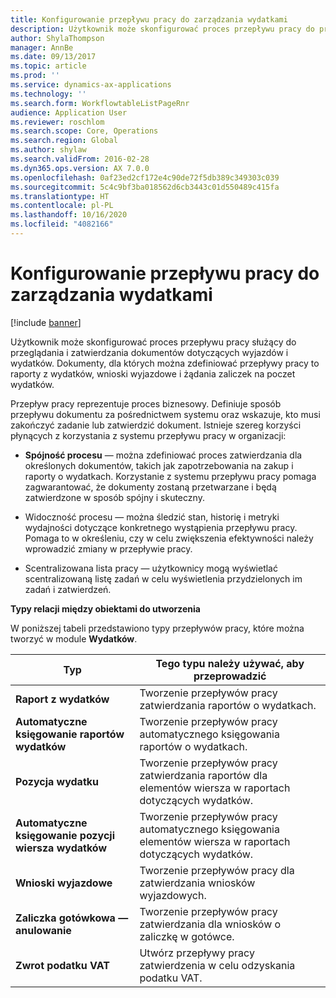 ```yaml
---
title: Konfigurowanie przepływu pracy do zarządzania wydatkami
description: Użytkownik może skonfigurować proces przepływu pracy do przeglądania i zatwierdzania dokumentów dotyczących wyjazdów i wydatków.
author: ShylaThompson
manager: AnnBe
ms.date: 09/13/2017
ms.topic: article
ms.prod: ''
ms.service: dynamics-ax-applications
ms.technology: ''
ms.search.form: WorkflowtableListPageRnr
audience: Application User
ms.reviewer: roschlom
ms.search.scope: Core, Operations
ms.search.region: Global
ms.author: shylaw
ms.search.validFrom: 2016-02-28
ms.dyn365.ops.version: AX 7.0.0
ms.openlocfilehash: 0af23ed2cf172e4c90de72f5db389c349303c039
ms.sourcegitcommit: 5c4c9bf3ba018562d6cb3443c01d550489c415fa
ms.translationtype: HT
ms.contentlocale: pl-PL
ms.lasthandoff: 10/16/2020
ms.locfileid: "4082166"
---
```

# <a name="set-up-expense-management-workflows"></a>Konfigurowanie przepływu pracy do zarządzania wydatkami

[!include [banner](../includes/banner.md)]

Użytkownik może skonfigurować proces przepływu pracy służący do przeglądania i zatwierdzania dokumentów dotyczących wyjazdów i wydatków. Dokumenty, dla których można zdefiniować przepływy pracy to raporty z wydatków, wnioski wyjazdowe i żądania zaliczek na poczet wydatków.

Przepływ pracy reprezentuje proces biznesowy. Definiuje sposób przepływu dokumentu za pośrednictwem systemu oraz wskazuje, kto musi zakończyć zadanie lub zatwierdzić dokument. Istnieje szereg korzyści płynących z korzystania z systemu przepływu pracy w organizacji:

-   **Spójność procesu** — można zdefiniować proces zatwierdzania dla określonych dokumentów, takich jak zapotrzebowania na zakup i raporty o wydatkach. Korzystanie z systemu przepływu pracy pomaga zagwarantować, że dokumenty zostaną przetwarzane i będą zatwierdzone w sposób spójny i skuteczny.

-   Widoczność procesu — można śledzić stan, historię i metryki wydajności dotyczące konkretnego wystąpienia przepływu pracy. Pomaga to w określeniu, czy w celu zwiększenia efektywności należy wprowadzić zmiany w przepływie pracy.

-   Scentralizowana lista pracy — użytkownicy mogą wyświetlać scentralizowaną listę zadań w celu wyświetlenia przydzielonych im zadań i zatwierdzeń. 

**Typy relacji między obiektami do utworzenia**

W poniższej tabeli przedstawiono typy przepływów pracy, które można tworzyć w module **Wydatków**.


|              <strong>Typ</strong>              |                   <strong>Tego typu należy używać, aby przeprowadzić</strong>                   |
|-------------------------------------------------|-----------------------------------------------------------------------|
|         <strong>Raport z wydatków</strong>         |            Tworzenie przepływów pracy zatwierdzania raportów o wydatkach.             |
|  <strong>Automatyczne księgowanie raportów wydatków</strong>   |        Tworzenie przepływów pracy automatycznego księgowania raportów o wydatkach.        |
|       <strong>Pozycja wydatku</strong>        |     Tworzenie przepływów pracy zatwierdzania raportów dla elementów wiersza w raportach dotyczących wydatków.      |
| <strong>Automatyczne księgowanie pozycji wiersza wydatków</strong> | Tworzenie przepływów pracy automatycznego księgowania elementów wiersza w raportach dotyczących wydatków. |
|       <strong>Wnioski wyjazdowe</strong>       |          Tworzenie przepływów pracy dla zatwierdzania wniosków wyjazdowych.           |
|      <strong>Zaliczka gotówkowa — anulowanie</strong>      |         Tworzenie przepływów pracy zatwierdzania dla wniosków o zaliczkę w gotówce.          |
|        <strong>Zwrot podatku VAT</strong>        | Utwórz przepływy pracy zatwierdzenia w celu odzyskania podatku VAT.  |

